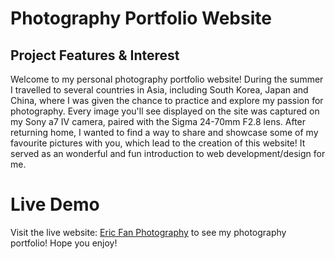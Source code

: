# Photography Portfolio Website

## Project Features & Interest

Welcome to my personal photography portfolio website! During the summer I travelled to several countries in Asia, including South Korea, Japan and China, where I was given the chance to practice and explore my passion for photography. Every image you'll see displayed on the site was captured on my Sony a7 IV camera, paired with the Sigma 24-70mm F2.8 lens. After returning home, I wanted to find a way to share and showcase some of my favourite pictures with you, which lead to the creation of this website! It served as an wonderful and fun introduction to web development/design for me.

# Live Demo

Visit the live website: [Eric Fan Photography](https://ericfanphotography.netlify.app/) to see my photography portfolio! Hope you enjoy!
